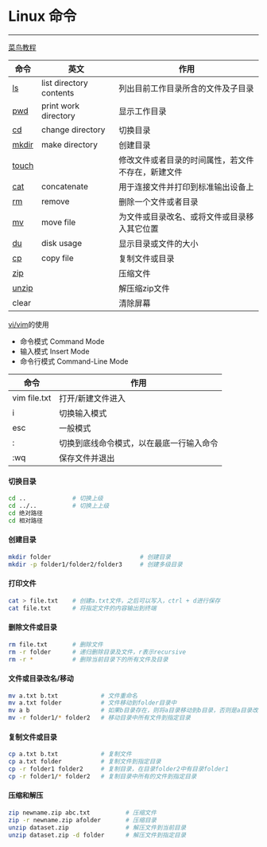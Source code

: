 # Linux 命令

---

[菜鸟教程](https://www.runoob.com/linux/linux-command-manual.html)

| 命令                                                        | 英文                    | 作用                                               |
| ----------------------------------------------------------- | ----------------------- | -------------------------------------------------- |
| [ls](https://www.runoob.com/linux/linux-comm-ls.html)       | list directory contents | 列出目前工作目录所含的文件及子目录                 |
| [pwd](https://www.runoob.com/linux/linux-comm-pwd.html)     | print work directory    | 显示工作目录                                       |
| [cd](https://www.runoob.com/linux/linux-comm-cd.html)       | change directory        | 切换目录                                           |
| [mkdir](https://www.runoob.com/linux/linux-comm-mkdir.html) | make directory          | 创建目录                                           |
| [touch](https://www.runoob.com/linux/linux-comm-touch.html) |                         | 修改文件或者目录的时间属性，若文件不存在，新建文件 |
| [cat](https://www.runoob.com/linux/linux-comm-cat.html)     | concatenate             | 用于连接文件并打印到标准输出设备上                 |
| [rm](https://www.runoob.com/linux/linux-comm-rm.html)       | remove                  | 删除一个文件或者目录                               |
| [mv](https://www.runoob.com/linux/linux-comm-mv.html)       | move file               | 为文件或目录改名、或将文件或目录移入其它位置       |
| [du](https://www.runoob.com/linux/linux-comm-du.html)       | disk usage              | 显示目录或文件的大小                               |
| [cp](https://www.runoob.com/linux/linux-comm-cp.html)       | copy file               | 复制文件或目录                                     |
| [zip](https://www.runoob.com/linux/linux-comm-zip.html)     |                         | 压缩文件                                           |
| [unzip](https://www.runoob.com/linux/linux-comm-unzip.html) |                         | 解压缩zip文件                                      |
| clear                                                       |                         | 清除屏幕                                           |

[vi/vim](https://www.runoob.com/linux/linux-vim.html)的使用

- 命令模式  Command Mode
- 输入模式  Insert Mode
- 命令行模式  Command-Line Mode

| 命令         | 作用                                     |
| ------------ | ---------------------------------------- |
| vim file.txt | 打开/新建文件进入                        |
| i            | 切换输入模式                             |
| esc          | 一般模式                                 |
| :            | 切换到底线命令模式，以在最底一行输入命令 |
| :wq          | 保存文件并退出                           |

#### 切换目录

```sh
cd ..             # 切换上级 
cd ../..          # 切换上上级
cd 绝对路径
cd 相对路径
```

#### 创建目录

```sh
mkdir folder                         # 创建目录
mkdir -p folder1/folder2/folder3     # 创建多级目录
```

#### 打印文件

```sh
cat > file.txt    # 创建a.txt文件，之后可以写入，ctrl + d进行保存
cat file.txt      # 将指定文件的内容输出到终端
```

#### 删除文件或目录

```sh
rm file.txt       # 删除文件
rm -r folder      # 递归删除目录及文件，r表示recursive
rm -r *           # 删除当前目录下的所有文件及目录
```

#### 文件或目录改名/移动

```sh
mv a.txt b.txt            # 文件重命名
mv a.txt folder           # 文件移动到folder目录中
mv a b                    # 如果b目录存在，则将a目录移动到b目录，否则是a目录改名为b目录
mv -r folder1/* folder2   # 移动目录中所有文件到指定目录
```

#### 复制文件或目录

```sh
cp a.txt b.txt            # 复制文件
cp a.txt folder           # 复制文件到指定目录
cp -r folder1 folder2     # 复制目录，在目录folder2中有目录folder1
cp -r folder1/* folder2   # 复制目录中所有的文件到指定目录
```

#### 压缩和解压

```sh
zip newname.zip abc.txt          # 压缩文件
zip -r newname.zip afolder       # 压缩目录
unzip dataset.zip                # 解压文件到当前目录
unzip dataset.zip -d folder      # 解压文件到指定目录
```

